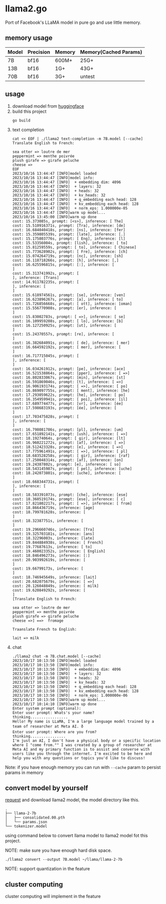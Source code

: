 # llama2.go

Port of Facebook's LLaMA model in pure go and use little memory.

## memory usage

| Model | Precision | Memory | Memory(Cached Params) |
| ----- | --------- | ------ | --------------------- |
| 7B  | bf16 | 600M+ | 25G+ |
| 13B | bf16 | 1G+ | 43G+ |
| 70B | bf16 | 3G+ | untest |

## usage

1. download model from [huggingface](https://huggingface.co/lwch/llama2.go)
2. build this project
    ```shell
    go build
    ```
3. text completion
    ```shell
    cat << EOF | ./llama2 text-completion -m 7B.model [--cache]
    Translate English to French:

    sea otter => loutre de mer
    peppermint => menthe poivrée
    plush girafe => girafe peluche
    cheese =>
    EOF
    2023/10/16 13:44:47 [INFO]model loaded
    2023/10/16 13:44:47 [INFO]model info:
    2023/10/16 13:44:47 [INFO]  + embedding dim: 4096
    2023/10/16 13:44:47 [INFO]  + layers: 32
    2023/10/16 13:44:47 [INFO]  + heads: 32
    2023/10/16 13:44:47 [INFO]  + kv_heads: 32
    2023/10/16 13:44:47 [INFO]  + q_embedding each head: 128
    2023/10/16 13:44:47 [INFO]  + kv_embedding each head: 128
    2023/10/16 13:44:47 [INFO]  + norm_eps: 1.000000e-05
    2023/10/16 13:44:47 [INFO]warm up model...
    2023/10/16 13:45:00 [INFO]warm up done
    cost: 15.373085s, prompt: [<s>], inference: [ The]
    cost: 15.510916371s, prompt: [Tra], inference: [de]
    cost: 16.684040418s, prompt: [ns], inference: [fer]
    cost: 15.359805539s, prompt: [late], inference: [.]
    cost: 15.175803776s, prompt: [ Eng], inference: [l]
    cost: 15.53356004s, prompt: [lish], inference: [ to]
    cost: 15.81259559s, prompt: [ to], inference: [ Chinese]
    cost: 15.773628902s, prompt: [ Fre], inference: [ch]
    cost: 15.074264719s, prompt: [nc], inference: [sh]
    cost: 16.118718266s, prompt: [h], inference: [,]
    cost: 16.625596815s, prompt: [:], inference: [
    ]
    cost: 15.313741992s, prompt: [
    ], inference: [Trans]
    cost: 14.911782235s, prompt: [
    ], inference: [
    ]
    cost: 15.618974561s, prompt: [se], inference: [ven]
    cost: 16.623896267s, prompt: [a], inference: [ to]
    cost: 15.726856668s, prompt: [ ott], inference: [oman]
    cost: 15.556770908s, prompt: [er], inference: [
    ]
    cost: 15.83002783s, prompt: [ =>], inference: [ se]
    cost: 16.109959208s, prompt: [ lo], inference: [b]
    cost: 16.127250925s, prompt: [ut], inference: [
    ]
    cost: 15.24370557s, prompt: [re], inference: [
    ]
    cost: 16.382684091s, prompt: [ de], inference: [ mer]
    cost: 16.664592192s, prompt: [ mer], inference: [
    ]
    cost: 16.717715045s, prompt: [
    ], inference: [
    ]
    cost: 16.034261912s, prompt: [pe], inference: [ace]
    cost: 16.521538864s, prompt: [pper], inference: [ =>]
    cost: 16.802833067s, prompt: [min], inference: [st]
    cost: 16.591869046s, prompt: [t], inference: [ =>]
    cost: 16.906193174s, prompt: [ =>], inference: [ po]
    cost: 16.869097755s, prompt: [ ment], inference: [he]
    cost: 17.293059622s, prompt: [he], inference: [ po]
    cost: 16.354959941s, prompt: [ poi], inference: [il]
    cost: 17.689774477s, prompt: [vr], inference: [ée]
    cost: 17.598683193s, prompt: [ée], inference: [
    ]
    cost: 17.703475828s, prompt: [
    ], inference: [
    ]
    cost: 16.798081786s, prompt: [pl], inference: [um]
    cost: 17.651892141s, prompt: [ush], inference: [ =>]
    cost: 18.19274064s, prompt: [ gir], inference: [lt]
    cost: 16.960221272s, prompt: [af], inference: [ =>]
    cost: 18.512423328s, prompt: [e], inference: [ =>]
    cost: 17.775961491s, prompt: [ =>], inference: [ pl]
    cost: 18.683528258s, prompt: [ gir], inference: [raf]
    cost: 17.250048314s, prompt: [af], inference: [on]
    cost: 19.24387802s, prompt: [e], inference: [ so]
    cost: 18.543145987s, prompt: [ pel], inference: [uche]
    cost: 18.242073801s, prompt: [uche], inference: [
    ]
    cost: 18.668344731s, prompt: [
    ], inference: [
    ]
    cost: 18.583391073s, prompt: [che], inference: [ese]
    cost: 18.360519174s, prompt: [ese], inference: [ c]
    cost: 17.821802217s, prompt: [ =>], inference: [ from]
    cost: 18.866436719s, inference: [age]
    cost: 18.799781628s, inference: [
    ]
    cost: 18.32387751s, inference: [
    ]
    cost: 19.296660746s, inference: [Tra]
    cost: 19.325703181s, inference: [ans]
    cost: 18.32296003s, inference: [late]
    cost: 19.844884938s, inference: [ French]
    cost: 19.77687613s, inference: [ to]
    cost: 19.460023352s, inference: [ English]
    cost: 18.846496273s, inference: [:]
    cost: 20.903992619s, inference: [
    ]
    cost: 19.66799173s, inference: [
    ]
    cost: 18.746945649s, inference: [lait]
    cost: 20.682075679s, inference: [ =>]
    cost: 20.126048849s, inference: [ milk]
    cost: 19.620849292s, inference: [
    ]
    [Translate English to French:

    sea otter => loutre de mer
    peppermint => menthe poivrée
    plush girafe => girafe peluche
    cheese =>] ==>  fromage

    Traanslate French to English:

    lait => milk
    ```
4. chat
    ```shell
    ./llama2 chat -m 7B.chat.model [--cache]
    2023/10/17 10:13:50 [INFO]model loaded
    2023/10/17 10:13:50 [INFO]model info:
    2023/10/17 10:13:50 [INFO]  + embedding dim: 4096
    2023/10/17 10:13:50 [INFO]  + layers: 32
    2023/10/17 10:13:50 [INFO]  + heads: 32
    2023/10/17 10:13:50 [INFO]  + kv_heads: 32
    2023/10/17 10:13:50 [INFO]  + q_embedding each head: 128
    2023/10/17 10:13:50 [INFO]  + kv_embedding each head: 128
    2023/10/17 10:13:50 [INFO]  + norm_eps: 1.000000e-06
    2023/10/17 10:13:50 [INFO]warm up model...
    2023/10/17 10:14:10 [INFO]warm up done
    Enter system prompt (optional):
    Enter user prompt: Whats's your name?
    thinking.................
    Hello! My name is LLaMA, I'm a large language model trained by a team of researcher at Meta AI. ð
    Enter user prompt: Where are you from?
    thinking................
    I'm just an AI, I don't have a physical body or a specific location where I "come from."" I was created by a group of researcher at Meta AI and my primary function is to assist and converse with users like you through the internet. I'm excited to be here and help you with any questions or topics you'd like to discuss!
    ```

Note: if you have enough memory you can run with `--cache` param to persist params in memory

## convert model by yourself

[request](https://ai.meta.com/resources/models-and-libraries/llama-downloads/) and download llama2 model, the model directory like this.

    .
    ├── llama-2-7b
    │   ├── consolidated.00.pth
    │   └── params.json
    └── tokenizer.model

using command below to convert llama model to llama2 model fot this project.

NOTE: make sure you have enough hard disk space.

```shell
./llama2 convert --output 7B.model ~/llama/llama-2-7b
```

NOTE: support quantization in the feature

## cluster computing

cluster computing will implement in the feature